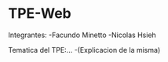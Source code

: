 # TPE-Web

Integrantes:
-Facundo Minetto
-Nicolas Hsieh

Tematica del TPE:...
-(Explicacion de la misma)
